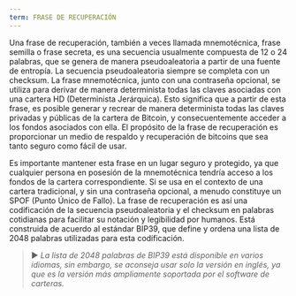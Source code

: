 ```yaml
---
term: FRASE DE RECUPERACIÓN
---
```


Una frase de recuperación, también a veces llamada mnemotécnica, frase semilla o frase secreta, es una secuencia usualmente compuesta de 12 o 24 palabras, que se genera de manera pseudoaleatoria a partir de una fuente de entropía. La secuencia pseudoaleatoria siempre se completa con un checksum. La frase mnemotécnica, junto con una contraseña opcional, se utiliza para derivar de manera determinista todas las claves asociadas con una cartera HD (Determinista Jerárquica). Esto significa que a partir de esta frase, es posible generar y recrear de manera determinista todas las claves privadas y públicas de la cartera de Bitcoin, y consecuentemente acceder a los fondos asociados con ella. El propósito de la frase de recuperación es proporcionar un medio de respaldo y recuperación de bitcoins que sea tanto seguro como fácil de usar.

Es importante mantener esta frase en un lugar seguro y protegido, ya que cualquier persona en posesión de la mnemotécnica tendría acceso a los fondos de la cartera correspondiente. Si se usa en el contexto de una cartera tradicional, y sin una contraseña opcional, a menudo constituye un SPOF (Punto Único de Fallo). La frase de recuperación es así una codificación de la secuencia pseudoaleatoria y el checksum en palabras cotidianas para facilitar su notación y legibilidad por humanos. Está construida de acuerdo al estándar BIP39, que define y ordena una lista de 2048 palabras utilizadas para esta codificación.

> ► *La lista de 2048 palabras de BIP39 está disponible en varios idiomas, sin embargo, se aconseja usar solo la versión en inglés, ya que es la versión más ampliamente soportada por el software de carteras.*